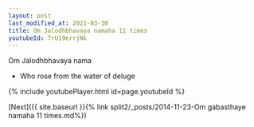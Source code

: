 ```yaml
---
layout: post
last_modified_at: 2021-03-30
title: Om Jalodhbhavaya namaha 11 times
youtubeId: 7rU19errjNk
---
```

 
 
Om Jalodhbhavaya nama 
 
 -  Who rose from the water of deluge 
 
  
 
  
 
 
 
 
 
 


{% include youtubePlayer.html id=page.youtubeId %}
 
[Next]({{ site.baseurl }}{% link  split2/_posts/2014-11-23-Om gabasthaye namaha 11 times.md%})
 
